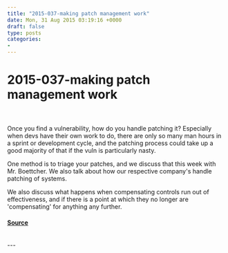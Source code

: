 ```yaml
---
title: "2015-037-making patch management work"
date: Mon, 31 Aug 2015 03:19:16 +0000
draft: false
type: posts
categories: 
- 
---
```

# 2015-037-making patch management work

<br/>

<br/>
Once you find a vulnerability, how do you handle patching it? Especially when devs have their own work to do, there are only so many man hours in a sprint or development cycle, and the patching process could take up a good majority of that if the vuln is particularly nasty.

One method is to triage your patches, and we discuss that this week with Mr. Boettcher. We also talk about how our respective company's handle patching of systems.

We also discuss what happens when compensating controls run out of effectiveness, and if there is a point at which they no longer are 'compensating' for anything any further.

#### [Source](http://brakeingsecurity.com/2015-037-making-patch-management-work)

<br/>
---
